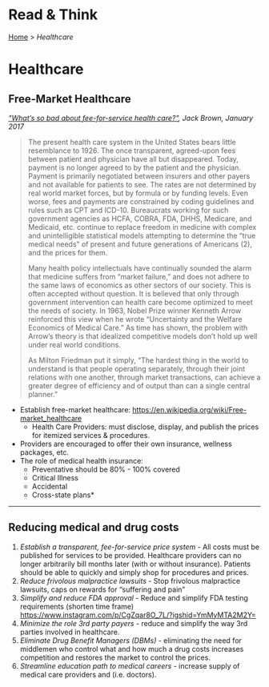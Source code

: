 # Read &amp; Think
[Home](/README.md) > *Healthcare*

# Healthcare

## Free-Market Healthcare
<cite>["What’s so bad about fee-for-service health care?"](https://thecannononline.com/whats-so-bad-about-fee-for-service-health-care/?utm_campaign=The%20Daily%20Cannon&utm_medium=email&_hsmi=201823420&_hsenc=p2ANqtz--0uhBePQ8lzF_ZpKYrWuEhU1z_0IXNO63yzuM6US57rZILvvGUBp0amZaUNHzOh10bT5pe3XmqLjqtx6zouTg100oiHw&utm_content=201823420), Jack Brown, January 2017</cite>
> The present health care system in the United States bears little resemblance to 1926. The once transparent, agreed-upon fees between patient and physician have all but disappeared. Today, payment is no longer agreed to by the patient and the physician. Payment is primarily negotiated between insurers and other payers and not available for patients to see. The rates are not determined by real world market forces, but by formula or by funding levels. Even worse, fees and payments are constrained by coding guidelines and rules such as CPT and ICD-10. Bureaucrats working for such government agencies as HCFA, COBRA, FDA, DHHS, Medicare, and Medicaid, etc. continue to replace freedom in medicine with complex and unintelligible statistical models attempting to determine the “true medical needs” of present and future generations of Americans (2), and the prices for them.
>
> Many health policy intellectuals have continually sounded the alarm that medicine suffers from “market failure,” and does not adhere to the same laws of economics as other sectors of our society. This is often accepted without question. It is believed that only through government intervention can health care become optimized to meet the needs of society. In 1963, Nobel Prize winner Kenneth Arrow reinforced this view when he wrote “Uncertainty and the Welfare Economics of Medical Care.” As time has shown, the problem with Arrow’s theory is that idealized competitive models don’t hold up well under real world conditions.
>
> As Milton Friedman put it simply, “The hardest thing in the world to understand is that people operating separately, through their joint relations with one another, through market transactions, can achieve a greater degree of efficiency and of output than can a single central planner.”


* Establish free-market healthcare: https://en.wikipedia.org/wiki/Free-market_healthcare
    * Health Care Providers: must disclose, display, and publish the prices for itemized services & procedures.
* Providers are encouraged to offer their own insurance, wellness packages, etc.
* The role of medical health insurance:
    * Preventative should be 80% - 100% covered
    * Critical Illness
    * Accidental
    * Cross-state plans*

***

## Reducing medical and drug costs
1. *Establish a transparent, fee-for-service price system* - All costs must be published for services to be provided. Healthcare providers can no longer arbitrarily bill months later (with or without insurance). Patients should be able to quickly and simply shop for procedures and prices.
2. *Reduce frivolous malpractice lawsuits* - Stop frivolous malpractice lawsuits, caps on rewards for “suffering and pain”
3. *Simplify and reduce FDA approval* - Reduce and simplify FDA testing requirements (shorten time frame) https://www.instagram.com/p/CgZqar8O_7L/?igshid=YmMyMTA2M2Y= 
4. *Minimize the role 3rd party payers* - reduce and simplify the way 3rd parties involved in healthcare.
5. *Eliminate Drug Benefit Managers (DBMs)* - eliminating the need for middlemen who control what and how much a drug costs increases competition and restores the market to control the prices. 
6. *Streamline education path to medical careers* - increase supply of medical care providers and (i.e. doctors).
